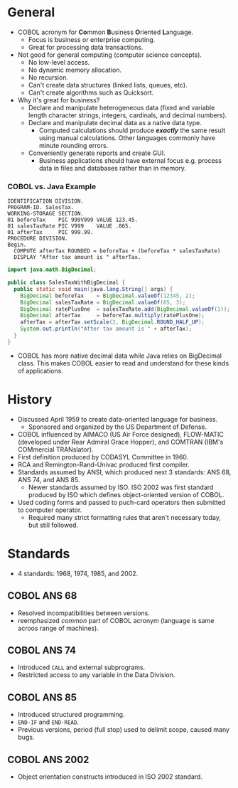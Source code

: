 <!--
  Author:  NE- https://github.com/NE-
  Date:    2022 September 07
  Purpose: COBOL General notes.
-->

# General
- COBOL acronym for **Co**mmon **B**usiness **O**riented **L**anguage.
  - Focus is business or enterprise computing.
  - Great for processing data transactions.
- Not good for general computing (computer science concepts).
  - No low-level access.
  - No dynamic memory allocation.
  - No recursion.
  - Can't create data structures (linked lists, queues, etc).
  - Can't create algorithms such as Quicksort.
- Why it's great for business?
  - Declare and manipulate heterogeneous data (fixed and variable length character strings, integers, cardinals, and decimal numbers). 
  - Declare and manipulate decimal data as a native data type.
    - Computed calculations should produce **_exactly_** the same result using manual calculations. Other languages commonly have minute rounding errors.
  - Conveniently generate reports and create GUI.
    - Business applications should have external focus e.g. process data in files and databases rather than in memory.

### COBOL vs. Java Example
```cobol
IDENTIFICATION DIVISION.
PROGRAM-ID. SalesTax.
WORKING-STORAGE SECTION.
01 beforeTax    PIC 999V999 VALUE 123.45.
01 salesTaxRate PIC V999    VALUE .065.
01 afterTax     PIC 999.99.
PROCEDURE DIVISION.
Begin.
  COMPUTE afterTax ROUNDED = beforeTax + (beforeTax * salesTaxRate)
  DISPLAY "After tax amount is " afterTax.
```
```java
import java.math.BigDecimal;

public class SalesTaxWithBigDecimal {
  public static void main(java.lang.String[] args) {
    BigDecimal beforeTax    = BigDecimal.valueOf(12345, 2);
    BigDecimal salesTaxRate = BigDecimal.valueOf(65, 3);
    BigDecimal ratePlusOne  = salesTaxRate.add(BigDecimal.valueOf(1));
    BigDecimal afterTax     = beforeTax.multiply(ratePlusOne);
    afterTax = afterTax.setScale(2, BigDecimal.ROUND_HALF_UP);
    System.out.println("After tax amount is " + afterTax);
  }
}
```
- COBOL has more native decimal data while Java relies on BigDecimal class. This makes COBOL easier to read and understand for these kinds of applications.

# History
- Discussed April 1959 to create data-oriented language for business.
  - Sponsored and organized by the US Department of Defense.
- COBOL influenced by AIMACO (US Air Force designed), FLOW-MATIC (developed under Rear Admiral Grace Hopper), and COMTRAN (IBM's COMmercial TRANslator).
- First definition produced by CODASYL Committee in 1960.
- RCA and Remington-Rand-Univac produced first compiler.
- Standards assumed by ANSI, which produced next 3 standards: ANS 68, ANS 74, and ANS 85.
  - Newer standards assumed by ISO. ISO 2002 was first standard produced by ISO which defines object-oriented version of COBOL.
- Used coding forms and passed to puch-card operators then submitted to computer operator.
  - Required many strict formatting rules that aren't necessary today, but still followed.


# Standards
- 4 standards: 1968, 1974, 1985, and 2002.
## COBOL ANS 68
- Resolved incompatibilities between versions.
- reemphasized *common* part of COBOL acronym (language is same acroos range of machines).

## COBOL ANS 74
- Introduced `CALL` and external subprograms.
- Restricted access to any variable in the Data Division.

## COBOL ANS 85
- Introduced structured programming.
- `END-IF` and `END-READ`.
- Previous versions, period (full stop) used to delimit scope, caused many bugs.

## COBOL ANS 2002
- Object orientation constructs introduced in ISO 2002 standard.
